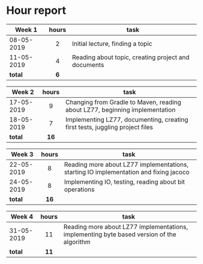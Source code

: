 # Hour report


| Week 1     | hours | task                                                                          |
|------------|:-----:|-------------------------------------------------------------------------------|
| 08-05-2019 | 2     | Initial lecture, finding a topic                                              |
| 11-05-2019 | 4     | Reading about topic, creating project and documents                           |
| __total__  | __6__ |      |


| Week 2     | hours | task                                                                          |
|------------|:-----:|-------------------------------------------------------------------------------|
| 17-05-2019 | 9     | Changing from Gradle to Maven, reading about LZ77, beginning implementation   |
| 18-05-2019 | 7     | Implementing LZ77, documenting, creating first tests, juggling project files  |
| __total__  | __16__ |      |


| Week 3     | hours | task                                                                                  |
|------------|:-----:|---------------------------------------------------------------------------------------|
| 22-05-2019 | 8     | Reading more about LZ77 implementations, starting IO implementation and fixing jacoco |
| 24-05-2019 | 8     | Implementing IO, testing, reading about bit operations                                |
| __total__  | __16__ |      |


| Week 4     | hours | task                                                                                  |
|------------|:-----:|---------------------------------------------------------------------------------------|
| 31-05-2019 | 11     | Reading more about LZ77 implementations, implementing byte based version of the algorithm |
| __total__  | __11__ |      |
